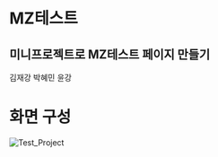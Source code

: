 # MZ테스트
미니프로젝트로 MZ테스트 페이지 만들기
---
김재강 박혜민 윤강

# 화면 구성
![Test_Project](https://user-images.githubusercontent.com/101463273/210714496-e5b008ad-6a6f-4244-8e6e-9dd4b7371a1f.png)
